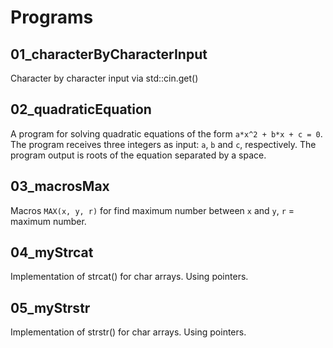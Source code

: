 # Programs

## 01_characterByCharacterInput

Character by character input via std::cin.get()

## 02_quadraticEquation

A program for solving quadratic equations of the form `a*x^2 + b*x + c = 0`. The program receives three integers as input: `a`, `b` and `c`, respectively. The program output is roots of the equation separated by a space.

## 03_macrosMax

Macros `MAX(x, y, r)` for find maximum number between `x` and `y`, `r` = maximum number.

## 04_myStrcat

Implementation of strcat() for char arrays. Using pointers.

## 05_myStrstr

Implementation of strstr() for char arrays. Using pointers.